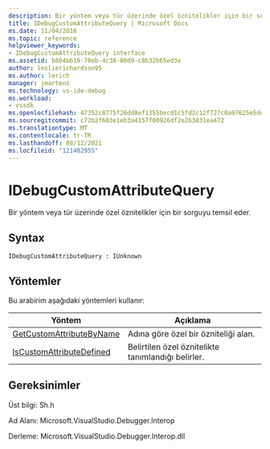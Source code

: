 ```yaml
---
description: Bir yöntem veya tür üzerinde özel öznitelikler için bir sorguyu temsil eder.
title: IDebugCustomAttributeQuery | Microsoft Docs
ms.date: 11/04/2016
ms.topic: reference
helpviewer_keywords:
- IDebugCustomAttributeQuery interface
ms.assetid: b804b619-70eb-4c38-80d9-c8b32b65ed3e
author: leslierichardson95
ms.author: lerich
manager: jmartens
ms.technology: vs-ide-debug
ms.workload:
- vssdk
ms.openlocfilehash: 47352c8775f26dd8ef1355becd1c5fd2c12f727c0a97625e5ddd5554a47246bb
ms.sourcegitcommit: c72b2f603e1eb3a4157f00926df2e263831ea472
ms.translationtype: MT
ms.contentlocale: tr-TR
ms.lasthandoff: 08/12/2021
ms.locfileid: "121402955"
---
```

# <a name="idebugcustomattributequery"></a>IDebugCustomAttributeQuery
Bir yöntem veya tür üzerinde özel öznitelikler için bir sorguyu temsil eder.

## <a name="syntax"></a>Syntax

```
IDebugCustomAttributeQuery : IUnknown
```

## <a name="methods"></a>Yöntemler
 Bu arabirim aşağıdaki yöntemleri kullanır:

|Yöntem|Açıklama|
|------------|-----------------|
|[GetCustomAttributeByName](../../../extensibility/debugger/reference/idebugcustomattributequery-getcustomattributebyname.md)|Adına göre özel bir özniteliği alan.|
|[IsCustomAttributeDefined](../../../extensibility/debugger/reference/idebugcustomattributequery-iscustomattributedefined.md)|Belirtilen özel öznitelikte tanımlandığı belirler.|

## <a name="requirements"></a>Gereksinimler
 Üst bilgi: Sh.h

 Ad Alanı: Microsoft.VisualStudio.Debugger.Interop

 Derleme: Microsoft.VisualStudio.Debugger.Interop.dll
